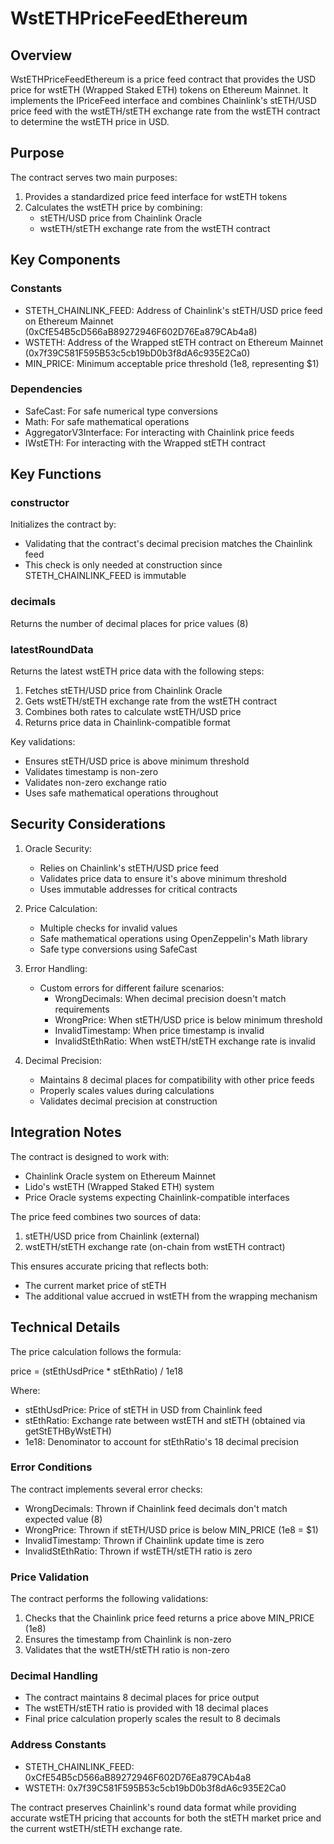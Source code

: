# WstETHPriceFeedEthereum

## Overview

WstETHPriceFeedEthereum is a price feed contract that provides the USD price for wstETH (Wrapped Staked ETH) tokens on Ethereum Mainnet. It implements the IPriceFeed interface and combines Chainlink's stETH/USD price feed with the wstETH/stETH exchange rate from the wstETH contract to determine the wstETH price in USD.

## Purpose

The contract serves two main purposes:

1. Provides a standardized price feed interface for wstETH tokens
2. Calculates the wstETH price by combining:
    - stETH/USD price from Chainlink Oracle
    - wstETH/stETH exchange rate from the wstETH contract

## Key Components

### Constants

-   STETH_CHAINLINK_FEED: Address of Chainlink's stETH/USD price feed on Ethereum Mainnet (0xCfE54B5cD566aB89272946F602D76Ea879CAb4a8)
-   WSTETH: Address of the Wrapped stETH contract on Ethereum Mainnet (0x7f39C581F595B53c5cb19bD0b3f8dA6c935E2Ca0)
-   MIN_PRICE: Minimum acceptable price threshold (1e8, representing $1)

### Dependencies

-   SafeCast: For safe numerical type conversions
-   Math: For safe mathematical operations
-   AggregatorV3Interface: For interacting with Chainlink price feeds
-   IWstETH: For interacting with the Wrapped stETH contract

## Key Functions

### constructor

Initializes the contract by:

-   Validating that the contract's decimal precision matches the Chainlink feed
-   This check is only needed at construction since STETH_CHAINLINK_FEED is immutable

### decimals

Returns the number of decimal places for price values (8)

### latestRoundData

Returns the latest wstETH price data with the following steps:

1. Fetches stETH/USD price from Chainlink Oracle
2. Gets wstETH/stETH exchange rate from the wstETH contract
3. Combines both rates to calculate wstETH/USD price
4. Returns price data in Chainlink-compatible format

Key validations:

-   Ensures stETH/USD price is above minimum threshold
-   Validates timestamp is non-zero
-   Validates non-zero exchange ratio
-   Uses safe mathematical operations throughout

## Security Considerations

1. Oracle Security:

    - Relies on Chainlink's stETH/USD price feed
    - Validates price data to ensure it's above minimum threshold
    - Uses immutable addresses for critical contracts

2. Price Calculation:

    - Multiple checks for invalid values
    - Safe mathematical operations using OpenZeppelin's Math library
    - Safe type conversions using SafeCast

3. Error Handling:

    - Custom errors for different failure scenarios:
        - WrongDecimals: When decimal precision doesn't match requirements
        - WrongPrice: When stETH/USD price is below minimum threshold
        - InvalidTimestamp: When price timestamp is invalid
        - InvalidStEthRatio: When wstETH/stETH exchange rate is invalid

4. Decimal Precision:
    - Maintains 8 decimal places for compatibility with other price feeds
    - Properly scales values during calculations
    - Validates decimal precision at construction

## Integration Notes

The contract is designed to work with:

-   Chainlink Oracle system on Ethereum Mainnet
-   Lido's wstETH (Wrapped Staked ETH) system
-   Price Oracle systems expecting Chainlink-compatible interfaces

The price feed combines two sources of data:

1. stETH/USD price from Chainlink (external)
2. wstETH/stETH exchange rate (on-chain from wstETH contract)

This ensures accurate pricing that reflects both:

-   The current market price of stETH
-   The additional value accrued in wstETH from the wrapping mechanism

## Technical Details

The price calculation follows the formula:

price = (stEthUsdPrice \* stEthRatio) / 1e18

Where:

-   stEthUsdPrice: Price of stETH in USD from Chainlink feed
-   stEthRatio: Exchange rate between wstETH and stETH (obtained via getStETHByWstETH)
-   1e18: Denominator to account for stEthRatio's 18 decimal precision

### Error Conditions

The contract implements several error checks:

-   WrongDecimals: Thrown if Chainlink feed decimals don't match expected value (8)
-   WrongPrice: Thrown if stETH/USD price is below MIN_PRICE (1e8 = $1)
-   InvalidTimestamp: Thrown if Chainlink update time is zero
-   InvalidStEthRatio: Thrown if wstETH/stETH ratio is zero

### Price Validation

The contract performs the following validations:

1. Checks that the Chainlink price feed returns a price above MIN_PRICE (1e8)
2. Ensures the timestamp from Chainlink is non-zero
3. Validates that the wstETH/stETH ratio is non-zero

### Decimal Handling

-   The contract maintains 8 decimal places for price output
-   The wstETH/stETH ratio is provided with 18 decimal places
-   Final price calculation properly scales the result to 8 decimals

### Address Constants

-   STETH_CHAINLINK_FEED: 0xCfE54B5cD566aB89272946F602D76Ea879CAb4a8
-   WSTETH: 0x7f39C581F595B53c5cb19bD0b3f8dA6c935E2Ca0

The contract preserves Chainlink's round data format while providing accurate wstETH pricing that accounts for both the stETH market price and the current wstETH/stETH exchange rate.
